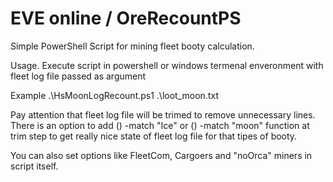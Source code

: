 # EVE online / OreRecountPS

Simple PowerShell Script for mining fleet booty calculation.

Usage. Execute script in powershell or windows termenal enveronment with fleet log file passed as argument

Example   .\HsMoonLogRecount.ps1 .\loot_moon.txt

Pay attention that fleet log file will be trimed to remove unnecessary lines.
There is an option to add () -match "Ice" or () -match "moon" function at trim step to get really nice state of fleet log file for that tipes of booty.

You can also set options like FleetCom, Cargoers and "noOrca" miners in script itself.
